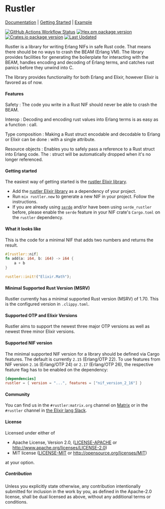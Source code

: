 # Rustler

[Documentation](https://docs.rs/rustler/latest/rustler) | [Getting Started](https://github.com/rusterlium/rustler/blob/master/README.md#getting-started) | [Example](https://github.com/rusterlium/NifIo)

[![GitHub Actions Workflow Status](https://img.shields.io/github/actions/workflow/status/rusterlium/rustler/main.yml)](https://github.com/rusterlium/rustler/actions/workflows/main.yml)
[![Hex.pm package version](https://img.shields.io/hexpm/v/rustler.svg)](https://hex.pm/packages/rustler)
[![Crates.io package version](https://img.shields.io/crates/v/rustler.svg)](https://crates.io/crates/rustler)
[![Last Updated](https://img.shields.io/github/last-commit/rusterlium/rustler.svg)](https://github.com/rusterlium/rustler/commits/master)

Rustler is a library for writing Erlang NIFs in safe Rust code. That means
there should be no ways to crash the BEAM (Erlang VM). The library provides
facilities for generating the boilerplate for interacting with the BEAM,
handles encoding and decoding of Erlang terms, and catches rust panics before
they unwind into C.

The library provides functionality for both Erlang and Elixir, however Elixir
is favored as of now.

#### Features

Safety
: The code you write in a Rust NIF should never be able to crash the BEAM.

Interop
: Decoding and encoding rust values into Erlang terms is as easy as a function
: call.

Type composition
: Making a Rust struct encodable and decodable to Erlang or Elixir can be done
: with a single attribute.

Resource objects
: Enables you to safely pass a reference to a Rust struct into Erlang code. The
: struct will be automatically dropped when it's no longer referenced.

#### Getting started

The easiest way of getting started is the [rustler Elixir library](https://hex.pm/packages/rustler).

- Add the [rustler Elixir library](https://hex.pm/packages/rustler) as a
  dependency of your project.
- Run `mix rustler.new` to generate a new NIF in your project. Follow the
  instructions.
- If you are already using [`serde`](https://serde.rs) and/or have been using
  `serde_rustler` before, please enable the `serde` feature in your NIF crate's
  `Cargo.toml` on the `rustler` dependency.

#### What it looks like

This is the code for a minimal NIF that adds two numbers and returns the result.

```rust
#[rustler::nif]
fn add(a: i64, b: i64) -> i64 {
    a + b
}

rustler::init!("Elixir.Math");
```

#### Minimal Supported Rust Version (MSRV)

Rustler currently has a minimal supported Rust version (MSRV) of 1.70. This
is the configured version in `.clippy.toml`.

#### Supported OTP and Elixir Versions

Rustler aims to support the newest three major OTP versions as well as newest three minor Elixir versions.

#### Supported NIF version

The minimal supported NIF version for a library should be defined via Cargo
features. The default is currently `2.15` (Erlang/OTP 22). To use features from
NIF version `2.16` (Erlang/OTP 24) or `2.17` (Erlang/OTP 26), the respective
feature flag has to be enabled on the dependency:

```toml
[dependencies]
rustler = { version = "...", features = ["nif_version_2_16"] }
```

#### Community

You can find us in the `#rustler:matrix.org` channel on [Matrix](https://matrix.to/#/#rustler:matrix.org)
or in the `#rustler` channel in [the Elixir lang Slack](https://elixir-slackin.herokuapp.com/).

#### License

Licensed under either of

- Apache License, Version 2.0, ([LICENSE-APACHE](LICENSE-APACHE) or http://www.apache.org/licenses/LICENSE-2.0)
- MIT license ([LICENSE-MIT](LICENSE-MIT) or http://opensource.org/licenses/MIT)

at your option.

##### Contribution

Unless you explicitly state otherwise, any contribution intentionally submitted
for inclusion in the work by you, as defined in the Apache-2.0 license, shall be
dual licensed as above, without any additional terms or conditions.
